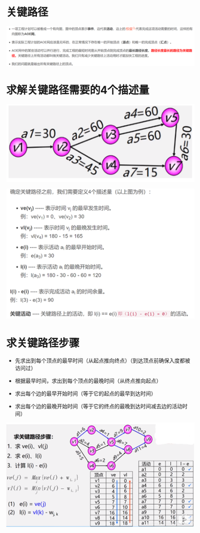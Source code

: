 # 关键路径

![Alt text](image-574.png)

# 求解关键路径需要的4个描述量

![Alt text](image-880.png)

![Alt text](image-881.png)

# 求关键路径步骤
* 先求出到每个顶点的最早时间（从起点推向终点）（到达顶点前确保入度都被访问过）

* 根据最早时间，求出到每个顶点的最晚时间（从终点推向起点）

* 求出每个边的最早开始时间（等于它的起点的最早到达时间）

* 求出每个边的最晚开始时间（等于它的终点的最晚到达时间减去边的活动时间）

![Alt text](image-883.png)

